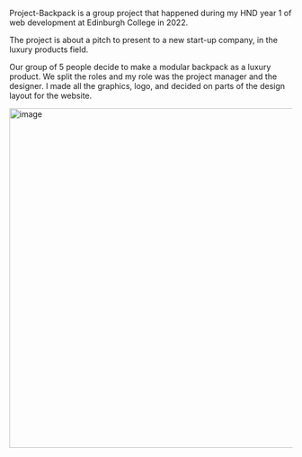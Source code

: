 Project-Backpack is a group project that happened during my HND year 1 of web development at Edinburgh College in 2022.

The project is about a pitch to present to a new start-up company, in the luxury products field.

Our group of 5 people decide to make a modular backpack as a luxury product. 
We split the roles and my role was the project manager and the designer. 
I made all the graphics, logo, and decided on parts of the design layout for the website.

<img width="604" alt="image" src="https://user-images.githubusercontent.com/92265991/214445243-0dc3f488-fe48-4aef-b0b6-943aa0d5600d.png">
